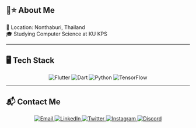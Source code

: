 

## 💜⭐ About Me
🏡 Location: Nonthaburi, Thailand  
🎓 Studying Computer Science at KU KPS  

---

## 🖥️ Tech Stack

<p align="center">
  <!-- flat-square static/v1 with empty label so no "static" text -->
  <img
    src="https://img.shields.io/static/v1?label=&message=Flutter&color=ADD8E6&style=flat-square&logo=flutter&logoColor=white"
    alt="Flutter"
  />
  <img
    src="https://img.shields.io/static/v1?label=&message=Dart&color=B0E0E6&style=flat-square&logo=dart&logoColor=white"
    alt="Dart"
  />
  <img
    src="https://img.shields.io/static/v1?label=&message=Python&color=FFE4E1&style=flat-square&logo=python&logoColor=white"
    alt="Python"
  />
  <img
    src="https://img.shields.io/static/v1?label=&message=TensorFlow&color=FFDAB9&style=flat-square&logo=tensorflow&logoColor=white"
    alt="TensorFlow"
  />
</p>

---

## 📬 Contact Me

<p align="center">
  <a href="mailto:your.email@example.com">
    <img
      src="https://img.shields.io/static/v1?label=&message=Email&style=flat-square&color=FFC0CB"
      alt="Email"
    />
  </a>
  <a href="https://www.linkedin.com/in/YourLinkedIn">
    <img
      src="https://img.shields.io/static/v1?label=&message=LinkedIn&style=flat-square&color=E0BBE4"
      alt="LinkedIn"
    />
  </a>
  <a href="https://twitter.com/YourTwitter">
    <img
      src="https://img.shields.io/static/v1?label=&message=Twitter&style=flat-square&color=B0E0E6"
      alt="Twitter"
    />
  </a>
  <a href="https://instagram.com/YourInstagram">
    <img
      src="https://img.shields.io/static/v1?label=&message=Instagram&style=flat-square&color=FFDAB9"
      alt="Instagram"
    />
  </a>
  <a href="https://discord.com/users/YourDiscordID">
    <img
      src="https://img.shields.io/static/v1?label=&message=Discord&style=flat-square&color=D1F2EB"
      alt="Discord"
    />
  </a>
</p>
